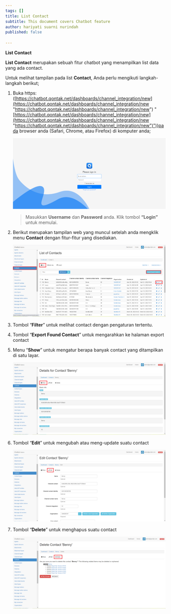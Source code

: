```yaml
---
tags: []
title: List Contact
subtitle: This document covers Chatbot feature
author: hariyati suarni nurindah
published: false

---
```

**List Contact**

**List Contact** merupakan sebuah fitur chatbot yang menampilkan list data yang ada contact.

Untuk melihat tampilan pada list **Contact**, Anda perlu mengikuti langkah-langkah berikut;

1. Buka https: ([https://chatbot.qontak.net/dashboards/channel_integration/new](https://chatbot.qontak.net/dashboards/channel_integration/new "https://chatbot.qontak.net/dashboards/channel_integration/new") "[https://chatbot.qontak.net/dashboards/channel_integration/new](https://chatbot.qontak.net/dashboards/channel_integration/new "https://chatbot.qontak.net/dashboards/channel_integration/new")"))pada browser anda (Safari, Chrome, atau Firefox) di komputer anda;

   ![](/uploads/channell.PNG)

   > Masukkan **Username** dan **Password** anda. Klik tombol **“Login”** untuk memulai.
2. Berikut merupakan tampilan web yang muncul setelah anda mengklik menu **Contact** dengan fitur-fitur yang disediakan.

   ![](/uploads/contactupdate1.PNG)
3. Tombol “**Filter**” untuk melihat contact dengan pengaturan tertentu.
4. Tombol “**Export Found Contact**” untuk mengarahkan ke halaman export contact
5. Menu “**Show**” untuk mengatur berapa banyak contact yang ditampilkan di satu layar.

   ![](/uploads/contactupdate2.PNG)
6. Tombol “**Edit**” untuk mengubah atau meng-update suatu contact

   ![](/uploads/contactupdate3.PNG)
7. Tombol “**Delete**” untuk menghapus suatu contact

   ![](/uploads/contactupdate4.PNG)